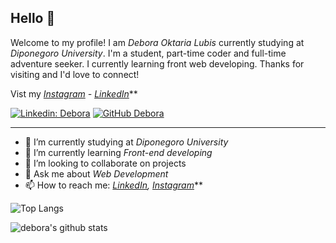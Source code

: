 ## Hello 👋

Welcome to my profile! I am *Debora Oktaria Lubis* currently studying at *Diponegoro University*. I'm a student, part-time coder and full-time adventure seeker. I currently learning front web developing. Thanks for visiting and I'd love to connect!

Vist my *[Instagram](https://www.instagram.com/deboraotr_/) - [LinkedIn](https://www.linkedin.com/in/dimsa-mutiara-firstayodi-4a3321207/)***

[![Linkedin: Debora](https://img.shields.io/badge/-Debora-blue?style=flat-square&logo=Linkedin&logoColor=white&link=https://www.linkedin.com/in/https://www.linkedin.com/in/debora-oktaria-lubis-129934207/)](https://www.linkedin.com/in/debora-oktaria-lubis-129934207/)
[![GitHub Debora](https://img.shields.io/github/followers/deboraotr?label=follow&style=social)](https://github.com/deboraotr)

---

- 🔭 I’m currently studying at *Diponegoro University*
- 🌱 I’m currently learning *Front-end developing*
- 👯 I’m looking to collaborate on projects
- 💬 Ask me about *Web Development*
- 📫 How to reach me:
  *[LinkedIn](https://www.linkedin.com/in/debora-oktaria-lubis-129934207/), [Instagram](https://www.instagram.com/deboraotr/)***

![Top Langs](https://github-readme-stats.vercel.app/api/top-langs/?username=dimsaamf&layout=compact&theme=dark&hide_border=true)

![debora's github stats](https://github-readme-stats.vercel.app/api?username=deboraotr&show_icons=true&hide_border=true&theme=dark)
